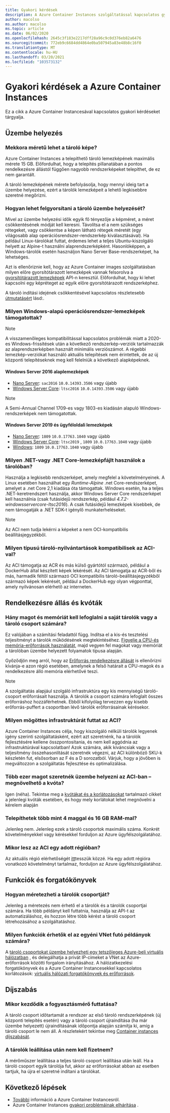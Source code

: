 ```yaml
---
title: Gyakori kérdések
description: A Azure Container Instances szolgáltatással kapcsolatos gyakori kérdésekre adott válaszok
author: macolso
ms.author: macolso
ms.topic: article
ms.date: 06/02/2020
ms.openlocfilehash: 2645c3f183e2217dff28a96c9c0d376eb82a6476
ms.sourcegitcommit: 772eb9c6684dd4864e0ba507945a83e48b8c16f0
ms.translationtype: MT
ms.contentlocale: hu-HU
ms.lasthandoff: 03/20/2021
ms.locfileid: "103573132"
---
```

# <a name="frequently-asked-questions-about-azure-container-instances"></a>Gyakori kérdések a Azure Container Instances

Ez a cikk a Azure Container Instancesával kapcsolatos gyakori kérdéseket tárgyalja.

## <a name="deployment"></a>Üzembe helyezés

### <a name="how-large-can-my-container-image-be"></a>Mekkora méretű lehet a tároló képe?

Azure Container Instances a telepíthető tároló lemezképének maximális mérete 15 GB. Előfordulhat, hogy a telepítés pillanatában a pontos rendelkezésre állástól függően nagyobb rendszerképeket telepíthet, de ez nem garantált.

A tároló lemezképének mérete befolyásolja, hogy mennyi ideig tart a üzembe helyezése, ezért a tárolók lemezképeit a lehető legkisebbre szeretné megőrizni.

### <a name="how-can-i-speed-up-the-deployment-of-my-container"></a>Hogyan lehet felgyorsítani a tároló üzembe helyezését?

Mivel az üzembe helyezési idők egyik fő tényezője a képméret, a méret csökkentésének módját kell keresni. Távolítsa el a nem szükséges rétegeket, vagy csökkentse a képen látható rétegek méretét (egy világosabb alap operációsrendszer-rendszerkép kiválasztásával). Ha például Linux-tárolókat futtat, érdemes lehet a teljes Ubuntu-kiszolgáló helyett az Alpine-t használni alaprendszerképként. Hasonlóképpen, a Windows-tárolók esetén használjon Nano Server Base-rendszerképet, ha lehetséges. 

Azt is ellenőriznie kell, hogy az Azure Container images szolgáltatásban milyen előre gyorsítótárazott lemezképek vannak felsorolva a [gyorsítótárazott lemezképek](/rest/api/container-instances/location/listcachedimages) API-n keresztül. Előfordulhat, hogy ki lehet kapcsolni egy képréteget az egyik előre gyorsítótárazott rendszerképhez. 

A tároló indítási idejének csökkentésével kapcsolatos részletesebb [útmutatásért](container-instances-troubleshooting.md#container-takes-a-long-time-to-start) lásd:.

### <a name="what-windows-base-os-images-are-supported"></a>Milyen Windows-alapú operációsrendszer-lemezképek támogatottak?

> [!NOTE]
> A visszamenőleges kompatibilitással kapcsolatos problémák miatt a 2020-es Windows-frissítések után a következő rendszerkép-verziók tartalmazzák az alaprendszerképben használt minimális verziószámot. A régebbi lemezkép-verziókat használó aktuális telepítések nem érintettek, de az új központi telepítéseknek meg kell felelniük a következő alapképeknek. 

#### <a name="windows-server-2016-base-images"></a>Windows Server 2016 alaplemezképek

* [Nano Server](https://hub.docker.com/_/microsoft-windows-nanoserver): `sac2016` `10.0.14393.3506` vagy újabb
* [Windows Server Core](https://hub.docker.com/_/microsoft-windows-servercore): `ltsc2016`  `10.0.14393.3506` vagy újabb

> [!NOTE]
> A Semi-Annual Channel 1709-es vagy 1803-es kiadásán alapuló Windows-rendszerképek nem támogatottak.

#### <a name="windows-server-2019-and-client-base-images"></a>Windows Server 2019 és ügyféloldali lemezképek

* [Nano Server](https://hub.docker.com/_/microsoft-windows-nanoserver): `1809` `10.0.17763.1040` vagy újabb
* [Windows Server Core](https://hub.docker.com/_/microsoft-windows-servercore): `ltsc2019` , `1809` `10.0.17763.1040` vagy újabb
* [Windows](https://hub.docker.com/_/microsoft-windows): `1809` `10.0.17763.1040` vagy újabb

### <a name="what-net-or-net-core-image-layer-should-i-use-in-my-container"></a>Milyen .NET-vagy .NET Core-lemezképfájlt használok a tárolóban? 

Használja a legkisebb rendszerképet, amely megfelel a követelményeinek. A Linux esetében használhat egy *Runtime-Alpine* .net Core-rendszerképet, amelyet a .net Core 2,1 kiadása óta támogattak. Windows esetén, ha a teljes .NET-keretrendszert használja, akkor Windows Server Core rendszerképet kell használnia (csak futásidejű rendszerkép, például  *4.7.2-windowsservercore-ltsc2016*). A csak futásidejű lemezképek kisebbek, de nem támogatják a .NET SDK-t igénylő munkaterheléseket.

> [!NOTE]
> Az ACI nem tudja lekérni a képeket a nem OCI-kompatibilis beállításjegyzékből.

### <a name="what-types-of-container-registries-are-compatible-with-aci"></a>Milyen típusú tároló-nyilvántartások kompatibilisek az ACI-val?

Az ACI támogatja az ACR és más külső gyártótól származó, például a DockerHub által készített képek lekérését. Az ACI támogatja az ACR-ből és más, harmadik féltől származó OCI kompatibilis tároló-beállításjegyzékből származó képek lekérését, például a DockerHub egy olyan végponttal, amely nyilvánosan elérhető az interneten.

## <a name="availability-and-quotas"></a>Rendelkezésre állás és kvóták

### <a name="how-many-cores-and-memory-should-i-allocate-for-my-containers-or-the-container-group"></a>Hány magot és memóriát kell lefoglalni a saját tárolók vagy a tároló csoport számára?

Ez valójában a számítási feladattól függ. Indítsa el a kis-és tesztelési teljesítményt a tárolók működésének megtekintéséhez. [Figyelje a CPU-és memória-erőforrások használatát](container-instances-monitor.md), majd vegyen fel magokat vagy memóriát a tárolóban üzembe helyezett folyamatok típusa alapján.

Győződjön meg arról, hogy az [Erőforrás rendelkezésre állását](container-instances-region-availability.md) is ellenőrizni kívánja-e azon régió esetében, amelynek a felső határait a CPU-magok és a rendelkezésre álló memória elérhetővé teszi. 

> [!NOTE]
> A szolgáltatás alapjául szolgáló infrastruktúra egy kis mennyiségű tároló-csoport erőforrásait használja. A tárolók a csoport számára lefoglalt összes erőforráshoz hozzáférhetnek. Ebből kifolyólag tervezzen egy kisebb erőforrás-puffert a csoportban lévő tárolók erőforrásainak kérésekor.

### <a name="what-underlying-infrastructure-does-aci-run-on"></a>Milyen mögöttes infrastruktúrát futtat az ACI?

Azure Container Instances célja, hogy kiszolgáló nélküli tárolók legyenek igény szerinti szolgáltatásként, ezért azt szeretnénk, ha a tárolók fejlesztésére kellene összpontosítania, és nem kell aggódnia az infrastruktúrával kapcsolatban! Azok számára, akik kíváncsiak vagy a teljesítmény összehasonlítását szeretnék végezni, az ACI különböző SKU-k készletén fut, elsősorban az F és a D sorozatból. Várjuk, hogy a jövőben is megváltozzon a szolgáltatás fejlesztése és optimalizálása. 

### <a name="i-want-to-deploy-thousand-of-cores-on-aci---can-i-get-my-quota-increased"></a>Több ezer magot szeretnék üzembe helyezni az ACI-ban – megnövelhető a kvóta?
 
Igen (néha). Tekintse meg a [kvótákat és a korlátozásokat](container-instances-quotas.md) tartalmazó cikket a jelenlegi kvóták esetében, és hogy mely korlátokat lehet megnövelni a kérelem alapján

### <a name="can-i-deploy-with-more-than-4-cores-and-16-gb-of-ram"></a>Telepíthetek több mint 4 maggal és 16 GB RAM-mal?

Jelenleg nem. Jelenleg ezek a tároló csoportok maximális száma. Konkrét követelményekkel vagy kérésekkel forduljon az Azure ügyfélszolgálatához. 

### <a name="when-will-aci-be-in-a-specific-region"></a>Mikor lesz az ACI egy adott régióban?

Az aktuális régió elérhetőségét [itt](container-instances-region-availability.md)tesszük közzé. Ha egy adott régióra vonatkozó követelményt tartalmaz, forduljon az Azure ügyfélszolgálatához.

## <a name="features-and-scenarios"></a>Funkciók és forgatókönyvek

### <a name="how-do-i-scale-a-container-group"></a>Hogyan méretezheti a tárolók csoportját?

Jelenleg a méretezés nem érhető el a tárolók és a tárolók csoportjai számára. Ha több példányt kell futtatnia, használja az API-t az automatizáláshoz, és hozzon létre több kérést a tároló csoport létrehozásához a szolgáltatáshoz. 

### <a name="what-features-are-available-to-instances-running-in-a-custom-vnet"></a>Milyen funkciók érhetők el az egyéni VNet futó példányok számára?

A [tároló csoportokat üzembe helyezheti egy tetszőleges Azure-beli virtuális hálózatban](container-instances-vnet.md) , és delegálhatja a privát IP-címeket a VNet az Azure-erőforrások közötti forgalom irányításához. A hálózatkezelési forgatókönyvek és a Azure Container Instancesekkel kapcsolatos korlátozások: [virtuális hálózati forgatókönyvek és erőforrások](container-instances-virtual-network-concepts.md).

## <a name="pricing"></a>Díjszabás

### <a name="when-does-the-meter-start-running"></a>Mikor kezdődik a fogyasztásmérő futtatása?

A tároló csoport időtartamát a rendszer az első tároló rendszerképének (új központi telepítés esetén) vagy a tároló csoport újraindítása (ha már üzembe helyezett) újraindításának időpontja alapján számítja ki, amíg a tároló csoport le nem áll. A részletekért tekintse meg [Container instances díjszabását](https://azure.microsoft.com/pricing/details/container-instances/).

### <a name="do-i-stop-being-charged-when-my-containers-are-stopped"></a>A tárolók leállítása után nem kell fizetnem?

A mérőműszer leállítása a teljes tároló csoport leállítása után leáll. Ha a tároló csoport egyik tárolója fut, akkor az erőforrásokat abban az esetben tartjuk, ha újra el szeretné indítani a tárolókat. 

## <a name="next-steps"></a>Következő lépések

* [További](container-instances-overview.md) információ a Azure Container Instancesról.
* Azure Container Instances [gyakori problémáinak elhárítása](container-instances-troubleshooting.md) .
